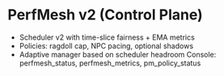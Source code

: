 ﻿# PerfMesh v2 (Control Plane)
- Scheduler v2 with time-slice fairness + EMA metrics
- Policies: ragdoll cap, NPC pacing, optional shadows
- Adaptive manager based on scheduler headroom
Console: perfmesh_status, perfmesh_metrics, pm_policy_status
